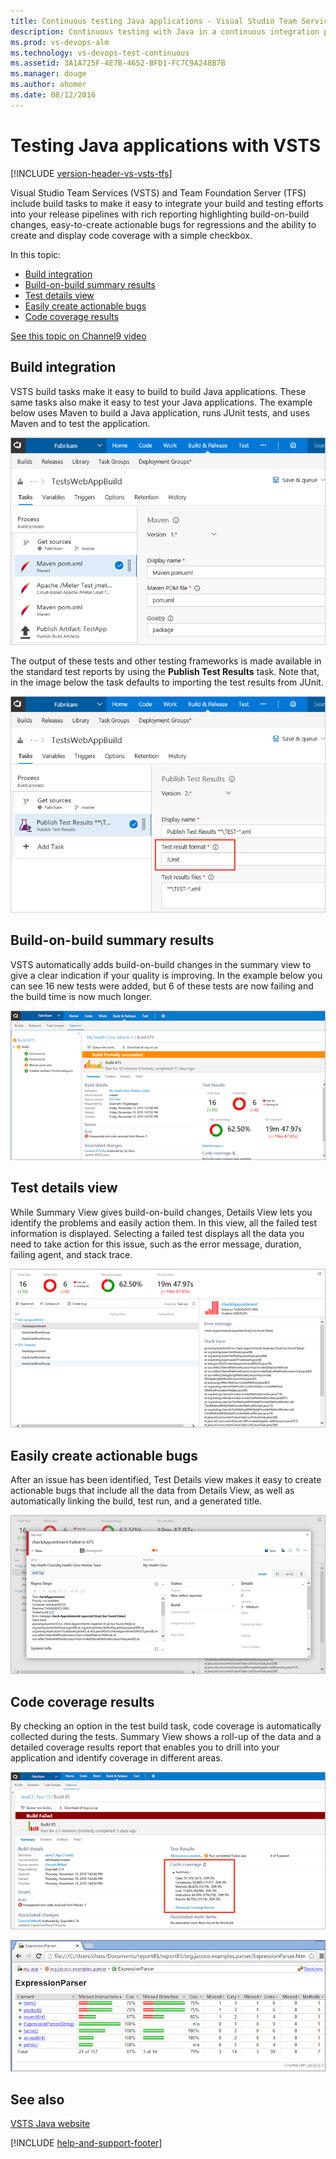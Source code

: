 ```yaml
---
title: Continuous testing Java applications - Visual Studio Team Services
description: Continuous testing with Java in a continuous integration pipeline with Visual Studio Team Services (VSTS) and Microsoft Team Foundation Server TFS
ms.prod: vs-devops-alm
ms.technology: vs-devops-test-continuous
ms.assetid: 3A1A725F-4E7B-4652-BFD1-FC7C9A248B7B
ms.manager: douge
ms.author: ahomer
ms.date: 08/12/2016
---
```


# Testing Java applications with VSTS

[!INCLUDE [version-header-vs-vsts-tfs](_shared/version-header-vs-vsts-tfs.md)]

Visual Studio Team Services (VSTS) and Team Foundation Server (TFS) include build tasks to
make it easy to integrate your build and testing 
efforts into your release pipelines with rich 
reporting highlighting build-on-build changes, 
easy-to-create actionable bugs for regressions and 
the ability to create and display code coverage 
with a simple checkbox. 

In this topic:

* [Build integration](#build-integration)
* [Build-on-build summary results](#summary-results)
* [Test details view](#test-details)
* [Easily create actionable bugs](#actionable)
* [Code coverage results](#code-coverage)

[See this topic on Channel9 video](https://channel9.msdn.com/Series/Test-Tools-in-Visual-Studio/Testing-Java-Applications-with-Visual-Studio-Team-Services)

<a name="build-integration"></a>
## Build integration

VSTS build tasks make it 
easy to build to build Java applications. These 
same tasks also make it easy to test your Java 
applications. The example below uses Maven to build
a Java application, runs JUnit tests, and uses Maven and 
to test the application.

![VSTS build and test integration](_img/continuous-test-java/continuous-test-java-01.png)

The output of these tests and other testing 
frameworks is made available in the standard 
test reports by using the **Publish Test Results**
task. Note that, in the image below the task defaults to 
importing the test results from JUnit.

![Importing the test results from JUnit](_img/continuous-test-java/continuous-test-java-02.png)

<a name="summary-results"></a>
## Build-on-build summary results

VSTS automatically adds 
build-on-build changes in the summary view to give 
a clear indication if your quality is improving.
In the example below you can see 16 new tests were 
added, but 6 of these tests are now failing and the 
build time is now much longer. 

![Tests now failing and the build time is much longer](_img/continuous-test-java/continuous-test-java-03.png)

<a name="test-details"></a>
## Test details view

While Summary View gives build-on-build changes,
Details View lets you identify the problems
and easily action them. In this view, all the 
failed test information is displayed.
Selecting a failed test displays all the data 
you need to take action for this issue, such as
the error message, duration, failing agent, and 
stack trace.

![Viewing the data for a failed test](_img/continuous-test-java/continuous-test-java-04.png)

<a name="actionable"></a>
## Easily create actionable bugs

After an issue has been identified, Test Details
view makes it easy to create actionable bugs that 
include all the data from Details 
View, as well as automatically linking the build, 
test run, and a generated title.

![Creating actionable bugs that include all the data from from Details View](_img/continuous-test-java/continuous-test-java-05.png)

<a name="code-coverage"></a>
## Code coverage results

By checking an option in the test build task, code 
coverage is automatically collected during the 
tests. Summary View shows a roll-up of the data and
a detailed coverage results report that enables you
to drill into your application and identify 
coverage in different areas.

![Code coverage results in the build summary](_img/continuous-test-java/continuous-test-java-06.png)

![Code coverage results in the browser](_img/continuous-test-java/continuous-test-java-07.png)

## See also

[VSTS Java website](http://java.visualstudio.com/)

[!INCLUDE [help-and-support-footer](_shared/help-and-support-footer.md)] 
 
